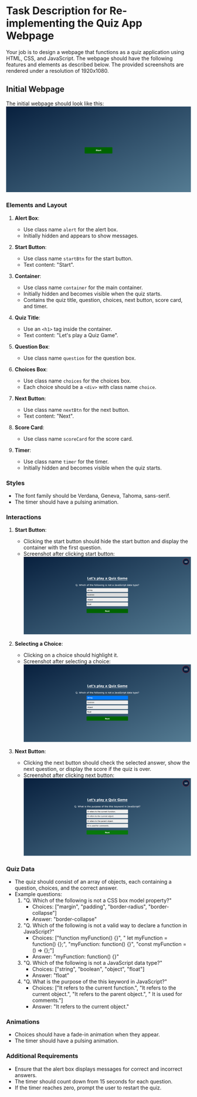 
# Task Description for Re-implementing the Quiz App Webpage

Your job is to design a webpage that functions as a quiz application using HTML, CSS, and JavaScript. The webpage should have the following features and elements as described below. The provided screenshots are rendered under a resolution of 1920x1080.

## Initial Webpage
The initial webpage should look like this:
![initial webpage](./_images/origin.png)

### Elements and Layout
1. **Alert Box**:
   - Use class name `alert` for the alert box.
   - Initially hidden and appears to show messages.

2. **Start Button**:
   - Use class name `startBtn` for the start button.
   - Text content: "Start".

3. **Container**:
   - Use class name `container` for the main container.
   - Initially hidden and becomes visible when the quiz starts.
   - Contains the quiz title, question, choices, next button, score card, and timer.

4. **Quiz Title**:
   - Use an `<h1>` tag inside the container.
   - Text content: "Let's play a Quiz Game".

5. **Question Box**:
   - Use class name `question` for the question box.

6. **Choices Box**:
   - Use class name `choices` for the choices box.
   - Each choice should be a `<div>` with class name `choice`.

7. **Next Button**:
   - Use class name `nextBtn` for the next button.
   - Text content: "Next".

8. **Score Card**:
   - Use class name `scoreCard` for the score card.

9. **Timer**:
   - Use class name `timer` for the timer.
   - Initially hidden and becomes visible when the quiz starts.

### Styles
- The font family should be Verdana, Geneva, Tahoma, sans-serif.
- The timer should have a pulsing animation.

### Interactions
1. **Start Button**:
   - Clicking the start button should hide the start button and display the container with the first question.
   - Screenshot after clicking start button:
     ![after start](./_images/after_start.png)

2. **Selecting a Choice**:
   - Clicking on a choice should highlight it.
   - Screenshot after selecting a choice:
     ![after select choice](./_images/after_select_choice.png)

3. **Next Button**:
   - Clicking the next button should check the selected answer, show the next question, or display the score if the quiz is over.
   - Screenshot after clicking next button:
     ![after next](./_images/after_next.png)

### Quiz Data
- The quiz should consist of an array of objects, each containing a question, choices, and the correct answer.
- Example questions:
  1. "Q. Which of the following is not a CSS box model property?"
     - Choices: ["margin", "padding", "border-radius", "border-collapse"]
     - Answer: "border-collapse"
  2. "Q. Which of the following is not a valid way to declare a function in JavaScript?"
     - Choices: ["function myFunction() {}", " let myFunction = function() {};", "myFunction: function() {}", "const myFunction = () => {};"]
     - Answer: "myFunction: function() {}"
  3. "Q. Which of the following is not a JavaScript data type?"
     - Choices: ["string", "boolean", "object", "float"]
     - Answer: "float"
  4. "Q. What is the purpose of the this keyword in JavaScript?"
     - Choices: ["It refers to the current function.", "It refers to the current object.", "It refers to the parent object.", " It is used for comments."]
     - Answer: "It refers to the current object."

### Animations
- Choices should have a fade-in animation when they appear.
- The timer should have a pulsing animation.

### Additional Requirements
- Ensure that the alert box displays messages for correct and incorrect answers.
- The timer should count down from 15 seconds for each question.
- If the timer reaches zero, prompt the user to restart the quiz.
